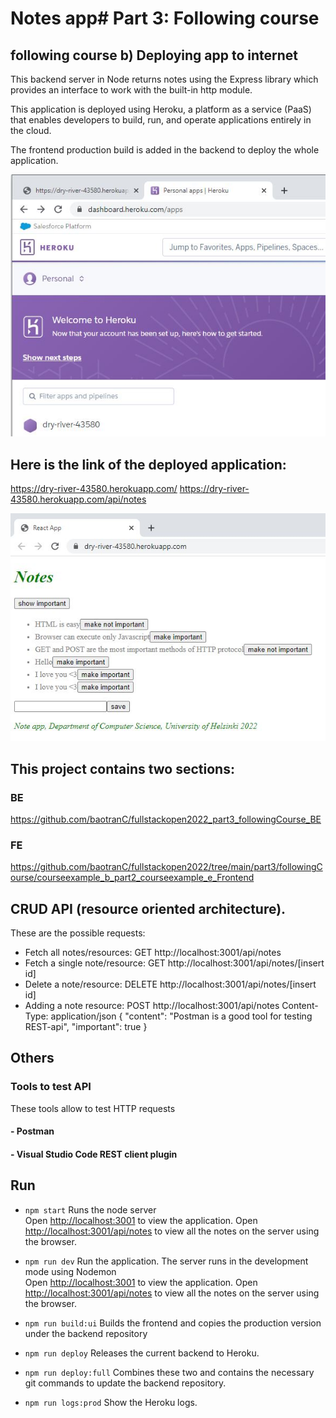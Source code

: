 # Notes app# Part 3: Following course

## following course b) Deploying app to internet
This backend server in Node returns notes using the Express library which provides an interface to work with the built-in http module. 

This application is deployed using Heroku, a platform as a service (PaaS) that enables developers to build, run, and operate applications entirely in the cloud. 

The frontend production build is added in the backend to deploy the whole application.

![](courseexample_b1.JPG)

## Here is the link of the deployed application:
https://dry-river-43580.herokuapp.com/
https://dry-river-43580.herokuapp.com/api/notes

![](courseexample_b2.JPG)

## This project contains two sections:
### BE
https://github.com/baotranC/fullstackopen2022_part3_followingCourse_BE
### FE
https://github.com/baotranC/fullstackopen2022/tree/main/part3/followingCourse/courseexample_b_part2_courseexample_e_Frontend

## CRUD API (resource oriented architecture). 
These are the possible requests: 
- Fetch all notes/resources: GET http://localhost:3001/api/notes
- Fetch a single note/resource: GET http://localhost:3001/api/notes/[insert id]
- Delete a note/resource: DELETE http://localhost:3001/api/notes/[insert id]
- Adding a note resource: POST http://localhost:3001/api/notes
    Content-Type: application/json
    {
        "content": "Postman is a good tool for testing REST-api",
        "important": true
    }

## Others
### Tools to test API
These tools allow to test HTTP requests

#### - Postman 
#### - Visual Studio Code REST client plugin 

## Run 
- `npm start`
Runs the node server<br />
Open [http://localhost:3001](http://localhost:3001) to view the application.
Open [http://localhost:3001/api/notes](http://localhost:3001/api/notes) to view all the notes on the server using the browser.

- `npm run dev`
Run the application. The server runs in the development mode using Nodemon<br />
Open [http://localhost:3001](http://localhost:3001) to view the application.
Open [http://localhost:3001/api/notes](http://localhost:3001/api/notes) to view all the notes on the server using the browser.

- `npm run build:ui`
Builds the frontend and copies the production version under the backend repository

- `npm run deploy`
Releases the current backend to Heroku.

- `npm run deploy:full`
Combines these two and contains the necessary git commands to update the backend repository.

- `npm run logs:prod`
Show the Heroku logs.
